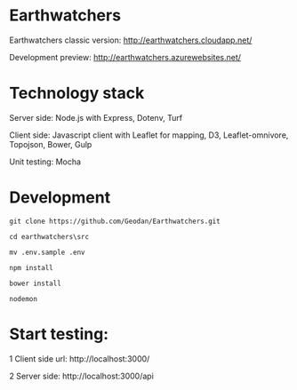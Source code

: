 # Earthwatchers

Earthwatchers classic version: http://earthwatchers.cloudapp.net/

Development preview: http://earthwatchers.azurewebsites.net/

# Technology stack

Server side: Node.js with Express, Dotenv, Turf

Client side: Javascript client with Leaflet for mapping, D3, Leaflet-omnivore, Topojson, Bower, Gulp

Unit testing: Mocha

# Development

```
git clone https://github.com/Geodan/Earthwatchers.git

cd earthwatchers\src

mv .env.sample .env 

npm install

bower install

nodemon
```

# Start testing:

1 Client side url: http://localhost:3000/

2 Server side: http://localhost:3000/api






